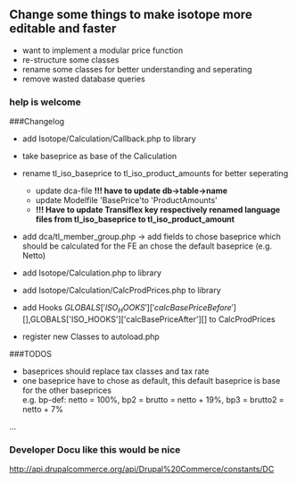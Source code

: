 ## Change some things to make isotope more editable and faster

- want to implement a modular price function
- re-structure some classes
- rename some classes for better understanding and seperating
- remove wasted database queries


### help is welcome

###Changelog

- add Isotope/Calculation/Callback.php to library
- take baseprice as base of the Caliculation
- rename tl_iso_baseprice to tl_iso_product_amounts for better seperating
  - update dca-file **!!! have to update db->table->name**
  - update Modelfile 'BasePrice'to 'ProductAmounts'
  - **!!! Have to update Transiflex key respectively renamed language files from tl_iso_baseprice to tl_iso_product_amount**

- add dca/tl_member_group.php -> add fields to chose baseprice which should be calculated for the FE an chose the default baseprice (e.g. Netto)
- add Isotope/Calculation.php to library 
- add Isotope/Calculation/CalcProdPrices.php to library
- add Hooks $GLOBALS['ISO_HOOKS']['calcBasePriceBefore'][] ,$GLOBALS['ISO_HOOKS']['calcBasePriceAfter'][] to CalcProdPrices
- register new Classes to autoload.php



###TODOS


- baseprices should replace tax classes and tax rate
- one baseprice have to chose as default, this default baseprice is base for the other baseprices   
  e.g. bp-def: netto = 100%, bp2 = brutto = netto + 19%, bp3 = brutto2 = netto + 7%

...

### Developer Docu like this would be nice
http://api.drupalcommerce.org/api/Drupal%20Commerce/constants/DC
